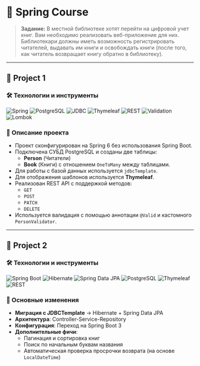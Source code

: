 # 🌱 Spring Course

> **Задание:** В местной библиотеке хотят перейти на цифровой учет книг. Вам
необходимо реализовать веб-приложение для них. Библиотекари
должны иметь возможность регистрировать читателей, выдавать им
книги и освобождать книги (после того, как читатель возвращает
книгу обратно в библиотеку).

---

## 📂 Project 1

### 🛠 Технологии и инструменты

![Spring](https://img.shields.io/badge/Spring-6.x-green)
![PostgreSQL](https://img.shields.io/badge/PostgreSQL-42-blue)
![JDBC](https://img.shields.io/badge/JDBC-Template-yellow)
![Thymeleaf](https://img.shields.io/badge/Thymeleaf-3.x-orange)
![REST](https://img.shields.io/badge/REST-API-brightgreen)
![Validation](https://img.shields.io/badge/Validation-@Valid-red)
![Lombok](https://img.shields.io/badge/Lombok-red)

### 📝 Описание проекта

- Проект сконфигурирован на Spring 6 без использования Spring Boot.
- Подключена СУБД PostgreSQL и созданы две таблицы:
    - **Person** (Читатели)
    - **Book** (Книги) с отношением `OneToMany` между таблицами.
- Для работы с базой данных используется `jdbcTemplate`.
- Для отображения шаблонов используется **Thymeleaf**.
- Реализован REST API с поддержкой методов:
    - `GET`
    - `POST`
    - `PATCH`
    - `DELETE`
- Используется валидация с помощью аннотации `@Valid` и кастомного `PersonValidator`.

---

## 📂 Project 2

### 🛠 Технологии и инструменты

![Spring Boot](https://img.shields.io/badge/SpringBoot-3.x-green)
![Hibernate](https://img.shields.io/badge/Hibernate-5.x-blue)
![Spring Data JPA](https://img.shields.io/badge/Spring_Data_JPA-3.x-yellow)
![PostgreSQL](https://img.shields.io/badge/PostgreSQL-13-blue)
![Thymeleaf](https://img.shields.io/badge/Thymeleaf-3.x-orange)
![REST](https://img.shields.io/badge/REST-API-brightgreen)

### 🚀 Основные изменения
- **Миграция с JDBCTemplate** → Hibernate + Spring Data JPA
- **Архитектура**: Controller-Service-Repository
- **Конфигурация**: Переход на Spring Boot 3
- **Дополнительные фичи**:
    - Пагинация и сортировка книг
    - Поиск по начальным буквам названия
    - Автоматическая проверка просрочки возврата (на основе `LocalDateTime`)